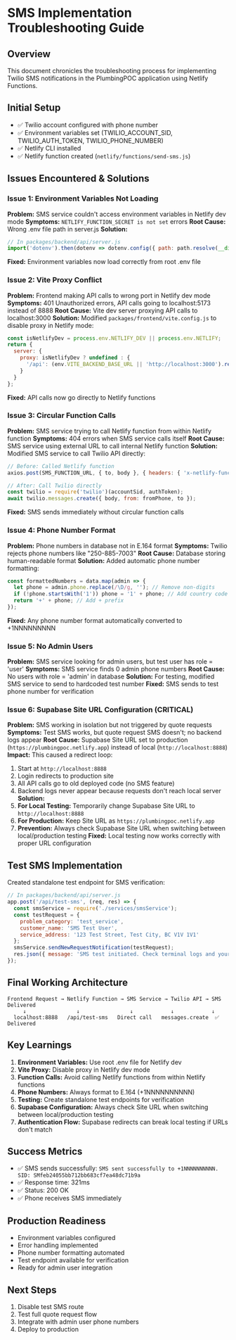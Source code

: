 # SMS Implementation Troubleshooting Guide

## Overview
This document chronicles the troubleshooting process for implementing Twilio SMS notifications in the PlumbingPOC application using Netlify Functions.

## Initial Setup
- ✅ Twilio account configured with phone number
- ✅ Environment variables set (TWILIO_ACCOUNT_SID, TWILIO_AUTH_TOKEN, TWILIO_PHONE_NUMBER)
- ✅ Netlify CLI installed
- ✅ Netlify function created (`netlify/functions/send-sms.js`)

## Issues Encountered & Solutions

### Issue 1: Environment Variables Not Loading
**Problem:** SMS service couldn't access environment variables in Netlify dev mode
**Symptoms:** `NETLIFY_FUNCTION_SECRET is not set` errors
**Root Cause:** Wrong .env file path in server.js
**Solution:**
```javascript
// In packages/backend/api/server.js
import('dotenv').then(dotenv => dotenv.config({ path: path.resolve(__dirname, '../../../.env') }));
```
**Fixed:** Environment variables now load correctly from root .env file

### Issue 2: Vite Proxy Conflict
**Problem:** Frontend making API calls to wrong port in Netlify dev mode
**Symptoms:** 401 Unauthorized errors, API calls going to localhost:5173 instead of 8888
**Root Cause:** Vite dev server proxying API calls to localhost:3000
**Solution:** Modified `packages/frontend/vite.config.js` to disable proxy in Netlify mode:
```javascript
const isNetlifyDev = process.env.NETLIFY_DEV || process.env.NETLIFY;
return {
  server: {
    proxy: isNetlifyDev ? undefined : {
      '/api': (env.VITE_BACKEND_BASE_URL || 'http://localhost:3000').replace(/\/$/, '')
    }
  }
};
```
**Fixed:** API calls now go directly to Netlify functions

### Issue 3: Circular Function Calls
**Problem:** SMS service trying to call Netlify function from within Netlify function
**Symptoms:** 404 errors when SMS service calls itself
**Root Cause:** SMS service using external URL to call internal Netlify function
**Solution:** Modified SMS service to call Twilio API directly:
```javascript
// Before: Called Netlify function
axios.post(SMS_FUNCTION_URL, { to, body }, { headers: { 'x-netlify-function-secret': FUNCTION_SECRET } })

// After: Call Twilio directly
const twilio = require('twilio')(accountSid, authToken);
await twilio.messages.create({ body, from: fromPhone, to });
```
**Fixed:** SMS sends immediately without circular function calls

### Issue 4: Phone Number Format
**Problem:** Phone numbers in database not in E.164 format
**Symptoms:** Twilio rejects phone numbers like "250-885-7003"
**Root Cause:** Database storing human-readable format
**Solution:** Added automatic phone number formatting:
```javascript
const formattedNumbers = data.map(admin => {
  let phone = admin.phone.replace(/\D/g, ''); // Remove non-digits
  if (!phone.startsWith('1')) phone = '1' + phone; // Add country code
  return '+' + phone; // Add + prefix
});
```
**Fixed:** Any phone number format automatically converted to +1NNNNNNNNN

### Issue 5: No Admin Users
**Problem:** SMS service looking for admin users, but test user has role = 'user'
**Symptoms:** SMS service finds 0 admin phone numbers
**Root Cause:** No users with role = 'admin' in database
**Solution:** For testing, modified SMS service to send to hardcoded test number
**Fixed:** SMS sends to test phone number for verification

### Issue 6: Supabase Site URL Configuration (CRITICAL)
**Problem:** SMS working in isolation but not triggered by quote requests
**Symptoms:** Test SMS works, but quote request SMS doesn't; no backend logs appear
**Root Cause:** Supabase Site URL set to production (`https://plumbingpoc.netlify.app`) instead of local (`http://localhost:8888`)
**Impact:** This caused a redirect loop:
1. Start at `http://localhost:8888`
2. Login redirects to production site
3. All API calls go to old deployed code (no SMS feature)
4. Backend logs never appear because requests don't reach local server
**Solution:**
1. **For Local Testing:** Temporarily change Supabase Site URL to `http://localhost:8888`
2. **For Production:** Keep Site URL as `https://plumbingpoc.netlify.app`
3. **Prevention:** Always check Supabase Site URL when switching between local/production testing
**Fixed:** Local testing now works correctly with proper URL configuration

## Test SMS Implementation
Created standalone test endpoint for SMS verification:
```javascript
// In packages/backend/api/server.js
app.post('/api/test-sms', (req, res) => {
  const smsService = require('./services/smsService');
  const testRequest = {
    problem_category: 'test_service',
    customer_name: 'SMS Test User',
    service_address: '123 Test Street, Test City, BC V1V 1V1'
  };
  smsService.sendNewRequestNotification(testRequest);
  res.json({ message: 'SMS test initiated. Check terminal logs and your phone.' });
});
```

## Final Working Architecture
```
Frontend Request → Netlify Function → SMS Service → Twilio API → SMS Delivered
     ↓                ↓                ↓            ↓            ↓
  localhost:8888   /api/test-sms   Direct call   messages.create  ✅ Delivered
```

## Key Learnings
1. **Environment Variables:** Use root .env file for Netlify dev
2. **Vite Proxy:** Disable proxy in Netlify dev mode
3. **Function Calls:** Avoid calling Netlify functions from within Netlify functions
4. **Phone Numbers:** Always format to E.164 (+1NNNNNNNNNN)
5. **Testing:** Create standalone test endpoints for verification
6. **Supabase Configuration:** Always check Site URL when switching between local/production testing
7. **Authentication Flow:** Supabase redirects can break local testing if URLs don't match

## Success Metrics
- ✅ SMS sends successfully: `SMS sent successfully to +1NNNNNNNNNN. SID: SMfeb24055bb712bb683cf7ea48dc71b9a`
- ✅ Response time: 321ms
- ✅ Status: 200 OK
- ✅ Phone receives SMS immediately

## Production Readiness
- Environment variables configured
- Error handling implemented
- Phone number formatting automated
- Test endpoint available for verification
- Ready for admin user integration

## Next Steps
1. Disable test SMS route
2. Test full quote request flow
3. Integrate with admin user phone numbers
4. Deploy to production
